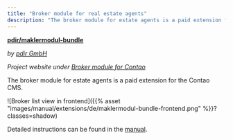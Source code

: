 ```yaml
---
title: "Broker module for real estate agents"
description: "The broker module for estate agents is a paid extension for the Contao CMS."
---
```


**[pdir/maklermodul-bundle](https://packagist.org/packages/pdir/maklermodul-bundle)**

_by [pdir GmbH](https://www.pdir.de)_

_Project website under [Broker module for Contao](https://maklermodul.de)_

The broker module for estate agents is a paid extension for the Contao CMS.

![Broker list view in frontend]({{% asset "images/manual/extensions/de/maklermodul-bundle-frontend.png" %}}?classes=shadow)

Detailed instructions can be found in the [manual](https://docs.pdir.de/#/maklermodul/index).
